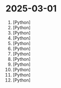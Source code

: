 # 2025-03-01

1. [](https://github.comundefined "✨易上手的多平台 LLM 聊天机器人及开发框架✨。支持 QQ、QQ频道、Telegram、微信个人号(Gewechat)、企业微信、飞书、内置 Web Chat，OpenAI GPT、DeepSeek、Ollama、Llama、GLM、Gemini、硅基流动、月之暗面、OneAPI、LLMTuner，支持 LLM Agent 插件开发，可视化面板。一键部署。支持 Dify 工作流、代码执行器、Whisper 语音转文字。") [Python]
2. [](https://github.comundefined "Vision agent") [Python]
3. [](https://github.comundefined "The python library for real-time communication") [Python]
4. [](https://github.comundefined "Enjoy the magic of Diffusion models!") [Python]
5. [](https://github.comundefined "Toolkit for linearizing PDFs for LLM datasets/training") [Python]
6. [](https://github.comundefined "openpilot is an operating system for robotics. Currently, it upgrades the driver assistance system on 275+ supported cars.") [Python]
7. [](https://github.comundefined "Google Chromium, sans integration with Google") [Python]
8. [](https://github.comundefined "🤖 Chat with your SQL database 📊. Accurate Text-to-SQL Generation via LLMs using RAG 🔄.") [Python]
9. [](https://github.comundefined "Gen-AI Chat for Teams - Think ChatGPT if it had access to your team's unique knowledge.") [Python]
10. [](https://github.comundefined "Build real-time multimodal AI applications 🤖🎙️📹") [Python]
11. [](https://github.comundefined "Pokemon terminal themes.") [Python]
12. [](https://github.comundefined "Translate manga/image 一键翻译各类图片内文字 https://cotrans.touhou.ai/") [Python]
